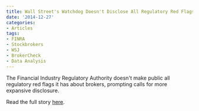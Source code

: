 ```yaml
---
title: Wall Street's Watchdog Doesn't Disclose All Regulatory Red Flags
date: '2014-12-27'
categories:
- Articles
tags:
- FINRA
- Stockbrokers
- WSJ
- BrokerCheck
- Data Analysis
---
```

The Financial Industry Regulatory Authority doesn't make public all regulatory red flags it has about brokers, prompting calls for more expansive disclosure.

Read the full story [here](http://www.wsj.com/articles/wall-streets-watchdog-doesnt-disclose-all-regulatory-red-flags-1419645494).